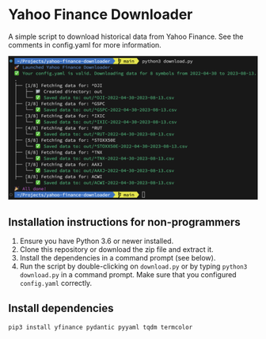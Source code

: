 # Yahoo Finance Downloader

A simple script to download historical data from Yahoo Finance.
See the comments in config.yaml for more information.

![Screenshot](screenshot.png)

## Installation instructions for non-programmers

1. Ensure you have Python 3.6 or newer installed.
2. Clone this repository or download the zip file and extract it.
3. Install the dependencies in a command prompt (see below).
4. Run the script by double-clicking on `download.py` or by typing `python3 download.py` in a command prompt. Make sure that you configured `config.yaml` correctly.

## Install dependencies

```bash
pip3 install yfinance pydantic pyyaml tqdm termcolor
```
